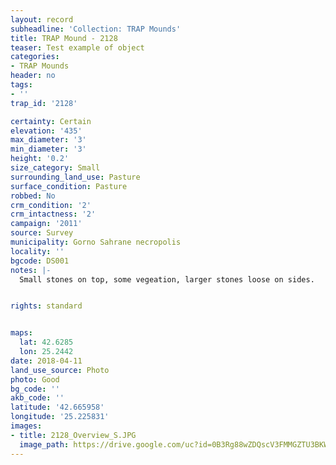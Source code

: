 ```yaml
---
layout: record
subheadline: 'Collection: TRAP Mounds'
title: TRAP Mound - 2128
teaser: Test example of object
categories:
- TRAP Mounds
header: no
tags:
- ''
trap_id: '2128'

certainty: Certain
elevation: '435'
max_diameter: '3'
min_diameter: '3'
height: '0.2'
size_category: Small
surrounding_land_use: Pasture
surface_condition: Pasture
robbed: No
crm_condition: '2'
crm_intactness: '2'
campaign: '2011'
source: Survey
municipality: Gorno Sahrane necropolis
locality: ''
bgcode: DS001
notes: |-
  Small stones on top, some vegeation, larger stones loose on sides.


rights: standard


maps:
  lat: 42.6285
  lon: 25.2442
date: 2018-04-11
land_use_source: Photo
photo: Good
bg_code: ''
akb_code: ''
latitude: '42.665958'
longitude: '25.225831'
images:
- title: 2128_Overview_S.JPG
  image_path: https://drive.google.com/uc?id=0B3Rg88wZDQscV3FMMGZTU3BKWFU
---
```

